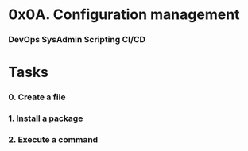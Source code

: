 # 0x0A. Configuration management
### DevOps SysAdmin Scripting CI/CD

# Tasks
### 0. Create a file
### 1. Install a package
### 2. Execute a command 

